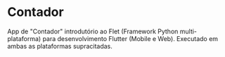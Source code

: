 # Contador
App de "Contador" introdutório ao Flet (Framework Python multi-plataforma) para desenvolvimento Flutter (Mobile e Web).
Executado em ambas as plataformas supracitadas.
